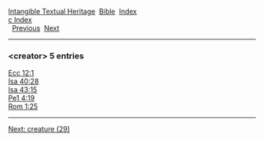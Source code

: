 [Intangible Textual Heritage](../../index)  [Bible](../index) 
[Index](index)   
[c Index](_c_)  
  [Previous](c02685)  [Next](c02687) 

------------------------------------------------------------------------

### &lt;creator&gt; 5 entries

[Ecc 12:1](../kjv/ecc012.htm#001)  
[Isa 40:28](../kjv/isa040.htm#028)  
[Isa 43:15](../kjv/isa043.htm#015)  
[Pe1 4:19](../kjv/pe1004.htm#019)  
[Rom 1:25](../kjv/rom001.htm#025)  

------------------------------------------------------------------------

[Next: creature (29)](c02687)
